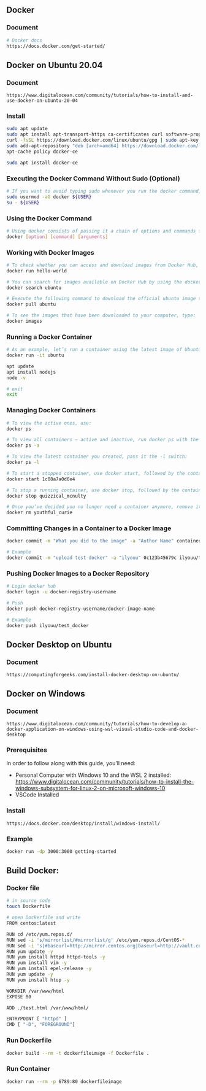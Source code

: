 ## Docker

### Document
```bash
# Docker docs
https://docs.docker.com/get-started/
```

## Docker on Ubuntu 20.04
### Document
```
https://www.digitalocean.com/community/tutorials/how-to-install-and-use-docker-on-ubuntu-20-04
```
### Install
```bash
sudo apt update
sudo apt install apt-transport-https ca-certificates curl software-properties-common
curl -fsSL https://download.docker.com/linux/ubuntu/gpg | sudo apt-key add -
sudo add-apt-repository "deb [arch=amd64] https://download.docker.com/linux/ubuntu focal stable"
apt-cache policy docker-ce

sudo apt install docker-ce
```

### Executing the Docker Command Without Sudo (Optional)
```bash
# If you want to avoid typing sudo whenever you run the docker command, add your username to the docker group:
sudo usermod -aG docker ${USER}
su - ${USER}
```

### Using the Docker Command
```bash
# Using docker consists of passing it a chain of options and commands followed by arguments. The syntax takes this form:
docker [option] [command] [arguments]
```

### Working with Docker Images
```bash
# To check whether you can access and download images from Docker Hub, type:
docker run hello-world

# You can search for images available on Docker Hub by using the docker command with the search subcommand. For example, to search for the Ubuntu image, type:
docker search ubuntu

# Execute the following command to download the official ubuntu image to your computer:
docker pull ubuntu

# To see the images that have been downloaded to your computer, type:
docker images
```

### Running a Docker Container
```bash
# As an example, let’s run a container using the latest image of Ubuntu. The combination of the -i and -t switches gives you interactive shell access into the container:
docker run -it ubuntu

apt update
apt install nodejs
node -v

# exit
exit 
```

### Managing Docker Containers
```bash
# To view the active ones, use:
docker ps

# To view all containers — active and inactive, run docker ps with the -a switch:
docker ps -a

# To view the latest container you created, pass it the -l switch:
docker ps -l

# To start a stopped container, use docker start, followed by the container ID or the container’s name. Let’s start the Ubuntu-based container with the ID of 1c08a7a0d0e4:
docker start 1c08a7a0d0e4

# To stop a running container, use docker stop, followed by the container ID or name. This time, we’ll use the name that Docker assigned the container, which is quizzical_mcnulty:
docker stop quizzical_mcnulty

# Once you’ve decided you no longer need a container anymore, remove it with the docker rm command, again using either the container ID or the name. Use the docker ps -a command to find the container ID or name for the container associated with the hello-world image and remove it.
docker rm youthful_curie
```

### Committing Changes in a Container to a Docker Image
```bash
docker commit -m "What you did to the image" -a "Author Name" container_id repository/new_image_name

# Example
docker commit -m "upload test docker" -a "ilyouu" 0c123b45679c ilyouu/test_docker
```

### Pushing Docker Images to a Docker Repository
```bash
# Login docker hub
docker login -u docker-registry-username

# Push
docker push docker-registry-username/docker-image-name

# Example
docker push ilyouu/test_docker
```



## Docker Desktop on Ubuntu 
### Document
```
https://computingforgeeks.com/install-docker-desktop-on-ubuntu/
```




## Docker on Windows
### Document
```
https://www.digitalocean.com/community/tutorials/how-to-develop-a-docker-application-on-windows-using-wsl-visual-studio-code-and-docker-desktop
```
### Prerequisites
In order to follow along with this guide, you’ll need:

- Personal Computer with Windows 10 and the WSL 2 installed: https://www.digitalocean.com/community/tutorials/how-to-install-the-windows-subsystem-for-linux-2-on-microsoft-windows-10
- VSCode Installed

### Install
```
https://docs.docker.com/desktop/install/windows-install/
```

### Example
```bash
docker run -dp 3000:3000 getting-started
```







## Build Docker:

### Docker file
```bash
# in source code
touch Dockerfile

# open Dockerfile and write
FROM centos:latest

RUN cd /etc/yum.repos.d/
RUN sed -i 's/mirrorlist/#mirrorlist/g' /etc/yum.repos.d/CentOS-*
RUN sed -i 's|#baseurl=http://mirror.centos.org|baseurl=http://vault.centos.org|g' /etc/yum.repos.d/CentOS-*
RUN yum update -y
RUN yum install httpd httpd-tools -y
RUN yum install vim -y
RUN yum install epel-release -y
RUN yum update -y
RUN yum install htop -y

WORKDIR /var/www/html
EXPOSE 80

ADD ./test.html /var/www/html/

ENTRYPOINT [ "httpd" ]
CMD [ "-D", "FOREGROUND"]
```

### Run Dockerfile
```bash
docker build --rm -t dockerfileimage -f Dockerfile .
```

### Run Container
```bash
docker run --rm -p 6789:80 dockerfileimage
```